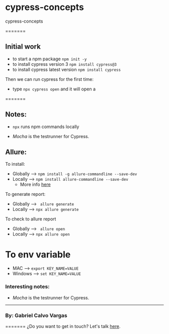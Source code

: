 # cypress-concepts

cypress-concepts

=======

## Initial work

- to start a npm package `npm init -y`
- to install cypress version 3 `npm install cypress@3`
- to install cypress latest version `npm install cypress`

Then we can run cypress for the first time:

- type `npx cypress open` and it will open a

=======

## Notes:

- `npx` runs npm commands locally

- _Mocha_ is the testrunner for Cypress.

## Allure:

To install:

- Globally --> `npm install -g allure-commandline --save-dev`
- Locally --> `npm install allure-commandline --save-dev`
  - More info [here](https://www.npmjs.com/package/allure-commandline)

To generate report:

- Globally --> ` allure generate`
- Locally --> `npx allure generate`

To check to allure report
- Globally --> ` allure open`
- Locally --> `npx allure open`

# To env variable

- MAC --> `export KEY_NAME=VALUE`
- Windows --> `set KEY_NAME=VALUE`

### Interesting notes:

- _Mocha_ is the testrunner for Cypress.

---

### By: Gabriel Calvo Vargas

=======
¿Do you want to get in touch? Let's talk [here](https://www.linkedin.com/in/gcalvoCR/).

